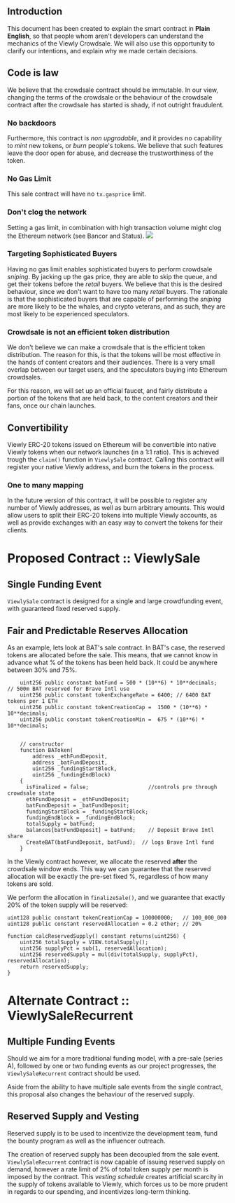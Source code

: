 ## Introduction
This document has been created to explain the smart contract in **Plain English**, so that people whom aren't developers can understand
the mechanics of the Viewly Crowdsale. We will also use this opportunity to clarify our intentions, and explain why we made certain decisions.

## Code is law
We believe that the crowdsale contract should be immutable.
In our view, changing the terms of the crowdsale or the behaviour of the crowdsale contract after the crowdsale has started is shady, if not outright fraudulent.

### No backdoors
Furthermore, this contract is *non upgradable*, and it provides no capability to *mint* new tokens, or *burn* people's tokens.
We believe that such features leave the door open for abuse, and decrease the trustworthiness of the token.

### No Gas Limit
This sale contract will have no `tx.gasprice` limit.

### Don't clog the network
Setting a gas limit, in combination with high transaction volume might clog the Ethereum network (see Bancor and Status).
![](http://i.imgur.com/dlNarkq.png)

### Targeting Sophisticated Buyers
Having no gas limit enables sophisticated buyers to perform crowdsale *sniping*. By jacking up the gas price, they are
able to skip the queue, and get their tokens before the *retail* buyers.
We believe that this is the desired behaviour, since we don't want to have too many *retail* buyers.
The rationale is that the sophisticated buyers that are capable of performing the *sniping* are more likely to be the whales,
and crypto veterans, and as such, they are most likely to be experienced speculators.

### Crowdsale is not an efficient token distribution
We don't believe we can make a crowdsale that is the efficient token distribution.
The reason for this, is that the tokens will be most effective in the hands of content creators and their audiences.
There is a very small overlap between our target users, and the speculators buying into Ethereum crowdsales.

For this reason, we will set up an official faucet, and fairly distribute a portion of the tokens that are held back,
to the content creators and their fans, once our chain launches.

## Convertibility
Viewly ERC-20 tokens issued on Ethereum will be convertible into native Viewly tokens when our network launches (in a 1:1 ratio). This is achieved trough the `claim()` function in `ViewlySale` contract. Calling this contract will register your native Viewly address, and burn the tokens in the process.

### One to many mapping
In the future version of this contract, it will be possible to register any number of Viewly addresses, as well as burn arbitrary amounts. This would allow users to split their ERC-20 tokens into multiple Viewly accounts, as well as provide exchanges with an easy way to convert the tokens for their clients.


# Proposed Contract :: ViewlySale

## Single Funding Event
`ViewlySale` contract is designed for a single and large crowdfunding event, with guaranteed
fixed reserved supply.

## Fair and Predictable Reserves Allocation
As an example, lets look at BAT's sale contract. In BAT's case, the reserved tokens are allocated before the sale.
This means, that we cannot know in advance what % of the tokens has been held back. It could be anywhere between 30% and 75%.
```solidity
    uint256 public constant batFund = 500 * (10**6) * 10**decimals;   // 500m BAT reserved for Brave Intl use
    uint256 public constant tokenExchangeRate = 6400; // 6400 BAT tokens per 1 ETH
    uint256 public constant tokenCreationCap =  1500 * (10**6) * 10**decimals;
    uint256 public constant tokenCreationMin =  675 * (10**6) * 10**decimals;


    // constructor
    function BAToken(
        address _ethFundDeposit,
        address _batFundDeposit,
        uint256 _fundingStartBlock,
        uint256 _fundingEndBlock)
    {
      isFinalized = false;                   //controls pre through crowdsale state
      ethFundDeposit = _ethFundDeposit;
      batFundDeposit = _batFundDeposit;
      fundingStartBlock = _fundingStartBlock;
      fundingEndBlock = _fundingEndBlock;
      totalSupply = batFund;
      balances[batFundDeposit] = batFund;    // Deposit Brave Intl share
      CreateBAT(batFundDeposit, batFund);  // logs Brave Intl fund
    }

```


In the Viewly contract however, we allocate the reserved **after** the crowdsale window ends. This way we can guarantee that the reserved allocation will be exactly the pre-set fixed %, regardless of how many tokens are sold.

We perform the allocation in `finalizeSale()`, and we guarantee that exactly 20% of the token supply will be reserved:
```solidity
uint128 public constant tokenCreationCap = 100000000;   // 100_000_000
uint128 public constant reservedAllocation = 0.2 ether; // 20%

function calcReservedSupply() constant returns(uint256) {
    uint256 totalSupply = VIEW.totalSupply();
    uint256 supplyPct = sub(1, reservedAllocation);
    uint256 reservedSupply = mul(div(totalSupply, supplyPct), reservedAllocation);
    return reservedSupply;
}
```


# Alternate Contract :: ViewlySaleRecurrent

## Multiple Funding Events
Should we aim for a more traditional funding model, with a pre-sale (series A), followed by one or two funding events as our project progresses, the `ViewlySaleRecurrent` contract should be used.

Aside from the ability to have multiple sale events from the single contract, this proposal also changes the behaviour of the reserved supply.

## Reserved Supply and Vesting
Reserved supply is to be used to incentivize the development team, fund the bounty program as well as the influencer outreach.

The creation of reserved supply has been decoupled from the sale event. `ViewlySaleRecurrent` contract is now capable of issuing reserved supply on demand, however a rate limit
of 2% of total token supply per month is imposed by the contract.
This *vesting schedule* creates artificial scarcity in the supply of tokens available to Viewly, which forces us to be more prudent in regards to our spending, and incentivizes long-term thinking.
